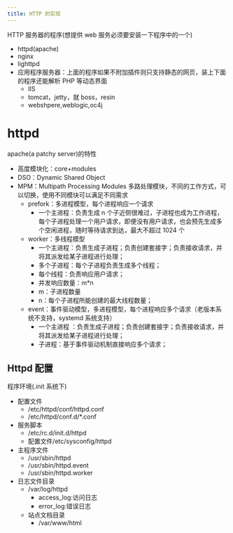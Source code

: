 ```yaml
---
title: HTTP 的实现
---
```


HTTP 服务器的程序(想提供 web 服务必须要安装一下程序中的一个)

- httpd(apache)
- nginx
- lighttpd
- 应用程序服务器：上面的程序如果不附加插件则只支持静态的网页，装上下面的程序还能解析 PHP 等动态界面
  - IIS
  - tomcat，jetty，就 boss，resin
  - webshpere,weblogic,oc4j

# httpd

apache(a patchy server)的特性

- 高度模块化：core+modules
- DSO：Dynamic Shared Object
- MPM：Multipath Processing Modules 多路处理模块，不同的工作方式，可以切换，使用不同模块可以满足不同需求
  - prefork：多进程模型，每个进程响应一个请求
    - 一个主进程：负责生成 n 个子近侧很难过，子进程也成为工作进程，每个子进程处理一个用户请求，即便没有用户请求，也会预先生成多个空闲进程，随时等待请求到达，最大不超过 1024 个
  - worker：多线程模型
    - 一个主进程：负责生成子进程；负责创建套接字；负责接收请求，并将其派发给某子进程进行处理；
    - 多个子进程：每个子进程负责生成多个线程；
    - 每个线程：负责响应用户请求；
    - 并发响应数量：m\*n
    - m：子进程数量
    - n：每个子进程所能创建的最大线程数量；
  - event：事件驱动模型，多进程模型，每个进程响应多个请求（老版本系统不支持，systemd 系统支持）
    - 一个主进程 ：负责生成子进程；负责创建套接字；负责接收请求，并将其派发给某子进程进行处理；
    - 子进程：基于事件驱动机制直接响应多个请求；

## Httpd 配置

程序环境(.init 系统下)

- 配置文件
  - /etc/httpd/conf/httpd.conf
  - /etc/httpd/conf.d/\*.conf
- 服务脚本
  - /etc/rc.d/init.d/httpd
  - 配置文件/etc/sysconfig/httpd
- 主程序文件
  - /usr/sbin/httpd
  - /usr/sbin/httpd.event
  - /usr/sbin/httpd.worker
- 日志文件目录
  - /var/log/httpd
    - access_log:访问日志
    - error_log:错误日志
  - 站点文档目录
    - /var/www/html
